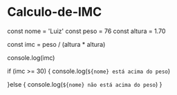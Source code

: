 # Calculo-de-IMC
const nome = 'Luiz'
const peso = 76
const altura = 1.70

const imc = peso / (altura * altura)

console.log(imc)

if (imc >= 30) {
  console.log(`${nome} está acima do peso`)

}else { 
  console.log(`${nome} não está acima do peso`)
}

